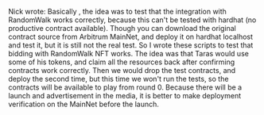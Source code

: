 <!-- todo-1 To be revisited. -->
Nick wrote:
Basically , the idea was to test that the integration with RandomWalk works correctly, because this can't be tested with hardhat (no productive contract available). Though you can download the original contract source from Arbitrum MainNet, and deploy it on hardhat localhost and test it, but it is still not the real test. So I wrote these scripts to test that bidding with RandomWalk NFT works. The idea was that Taras would use some of his tokens, and claim all the resources back after confirming contracts work correctly. Then we would drop the test contracts, and deploy the second time, but this time we won't run the tests, so the contracts will be available to play from round 0. Because there will be a launch and advertisement in the media, it is better to make deployment verification on the MainNet before the launch.